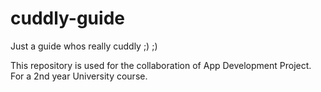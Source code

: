 # cuddly-guide
Just a guide whos really cuddly ;) ;)

This repository is used for the collaboration of App Development Project. For a 2nd year University course.

